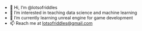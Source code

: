 - 👋 Hi, I’m @lotsofriddles
- 👀 I’m interested in teaching data science and machine learning
- 🌱 I’m currently learning unreal engine for game development
- 📫 Reach me at lotsofriddles@gmail.com

<!---
lotsofriddles/lotsofriddles is a ✨ special ✨ repository because its `README.md` (this file) appears on your GitHub profile.
You can click the Preview link to take a look at your changes.
--->
